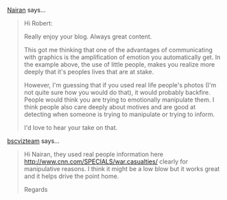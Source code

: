 <a href="http://www.blogdelinversor.com" rel="nofollow noopener" target="_blank">Nairan</a> says…
>	Hi Robert:
>	
>	Really enjoy your blog. Always great content.
>	
>	This got me thinking that one of the advantages of communicating with graphics is the amplification of emotion you automatically get. In the example above, the use of little people, makes you realize more deeply that it's peoples lives that are at stake.
>	
>	However, I'm guessing that if you used real life people's photos (I'm not quite sure how you would do that), it would probably backfire. People would think you are trying to emotionally manipulate them. I think people also care deeply about motives and are good at detecting when someone is trying to manipulate or trying to inform.
>	
>	I'd love to hear your take on that.

<a href="http://vizteam.wordpress.com" rel="nofollow noopener" target="_blank">bscvizteam</a> says…
>	Hi Nairan, they used real people information here http://www.cnn.com/SPECIALS/war.casualties/ clearly for manipulative reasons. I think it might be a low blow but it works great and it helps drive the point home.
>	
>	Regards

